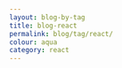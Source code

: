 ```yaml
---
layout: blog-by-tag
title: blog-react
permalink: blog/tag/react/
colour: aqua
category: react
---
```

